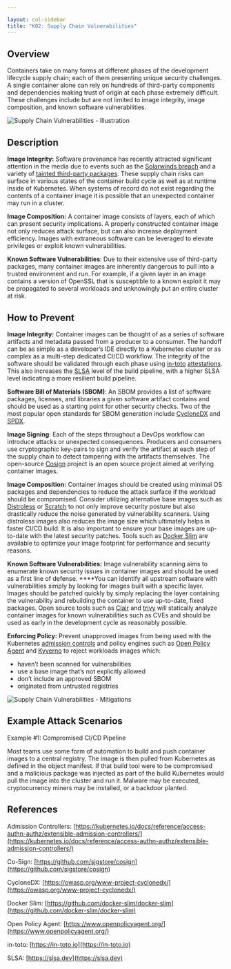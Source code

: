 ```yaml
---

layout: col-sidebar
title: "K02: Supply Chain Vulnerabilities"
---
```


## Overview

Containers take on many forms at different phases of the development lifecycle
supply chain; each of them presenting unique security challenges. A single
container alone can rely on hundreds of third-party components and dependencies
making trust of origin at each phase extremely difficult. These challenges
include but are not limited to image integrity, image composition, and known
software vulnerabilities.

![Supply Chain Vulnerabilities -
Illustration](../../../assets/images/K02-2022.gif)

## Description

**Image Integrity:** Software provenance has recently attracted significant
attention in the media due to events such as the [Solarwinds
breach](https://www.businessinsider.com/solarwinds-hack-explained-government-agencies-cyber-security-2020-12)
and a variety of [tainted third-party
packages](https://therecord.media/malware-found-in-npm-package-with-millions-of-weekly-downloads/).
These supply chain risks can surface in various states of the container build
cycle as well as at runtime inside of Kubernetes. When systems of record do not
exist regarding the contents of a container image it is possible that an
unexpected container may run in a cluster.

**Image Composition:** A container image consists of layers, each of which can
present security implications. A properly constructed container image not only
reduces attack surface, but can also increase deployment efficiency. Images with
extraneous software can be leveraged to elevate privileges or exploit known
vulnerabilities.

**Known Software Vulnerabilities**: Due to their extensive use of third-party
packages, many container images are inherently dangerous to pull into a trusted
environment and run. For example, if a given layer in an image contains a
version of OpenSSL that is susceptible to a known exploit it may be propagated
to several workloads and unknowingly put an entire cluster at risk.

## How to Prevent

**Image Integrity:** Container images can be thought of as a series of software
artifacts and metadata passed from a producer to a consumer. The handoff can be
as simple as a developer’s IDE directly to a Kubernetes cluster or as complex as
a multi-step dedicated CI/CD workflow. The integrity of the software should be
validated through each phase using [in-toto](https://in-toto.io/)
[attestations](https://github.com/in-toto/attestation). This also increases the
[SLSA](https://slsa.dev) level of the build pipeline, with a higher SLSA level
indicating a more resilient build pipeline.

**Software Bill of Materials (SBOM)**: An SBOM provides a list of software
packages, licenses, and libraries a given software artifact contains and should
be used as a starting point for other security checks. Two of the most popular
open standards for SBOM generation include [CycloneDX](https://cyclonedx.org/)
and [SPDX](https://spdx.dev/).

**Image Signing**: Each of the steps throughout a DevOps workflow can introduce
attacks or unexpected consequences. Producers and consumers use cryptographic
key-pairs to sign and verify the artifact at each step of the supply chain to
detect tampering with the artifacts themselves. The open-source
[Cosign](https://github.com/sigstore/cosign) project is an open source project
aimed at verifying container images.

**Image Composition:** Container images should be created using minimal OS
packages and dependencies to reduce the attack surface if the workload should be
compromised. Consider utilizing alternative base images such as
[Distroless](https://github.com/GoogleContainerTools/distroless) or
[Scratch](https://hub.docker.com/_/scratch) to not only improve security posture
but also drastically reduce the noise generated by vulnerability scanners. Using
distroless images also reduces the image size which ultimately helps in faster
CI/CD build.  It is also important to ensure your base images are up-to-date
with the latest security patches. Tools such as [Docker
Slim](https://github.com/docker-slim/docker-slim) are available to optimize your
image footprint for performance and security reasons.

**Known Software Vulnerabilities:** Image vulnerability scanning aims to
enumerate known security issues in container images and should be used as a
first line of defense. ****You can identify all upstream software with
vulnerabilities simply by looking for images built with a specific layer. Images
should be patched quickly by simply replacing the layer containing the
vulnerability and rebuilding the container to use up-to-date, fixed packages.
Open source tools such as [Clair](https://github.com/coreos/clair) and
[trivy](https://github.com/aquasecurity/trivy) will statically analyze container
images for known vulnerabilities such as CVEs and should be used as early in the
development cycle as reasonably possible.

**Enforcing Policy:** Prevent unapproved images from being used with the
Kubernetes [admission
controls](https://kubernetes.io/docs/reference/access-authn-authz/extensible-admission-controllers/)
and policy engines such as [Open Policy Agent](https://www.openpolicyagent.org/)
and [Kyverno](https://kyverno.io) to reject workloads images which:

- haven’t been scanned for vulnerabilities
- use a base image that’s not explicitly allowed
- don’t include an approved SBOM
- originated from untrusted registries

![Supply Chain Vulnerabilities -
Mitigations](../../../assets/images/K02-2022-mitigation.gif)

## Example Attack Scenarios

Example #1: Compromised CI/CD Pipeline

Most teams use some form of automation to build and push container images to a
central registry. The image is then pulled from Kubernetes as defined in the
object manifest. If that build tool were to be compromised and a malicious
package was injected as part of the build Kubernetes would pull the image into
the cluster and run it. Malware may be executed, cryptocurrency miners may be
installed, or a backdoor planted.

## References

Admission Controllers:
[https://kubernetes.io/docs/reference/access-authn-authz/extensible-admission-controllers/](https://kubernetes.io/docs/reference/access-authn-authz/extensible-admission-controllers/)

Co-Sign:
[https://github.com/sigstore/cosign](https://github.com/sigstore/cosign)

CycloneDX:
[https://owasp.org/www-project-cyclonedx/](https://owasp.org/www-project-cyclonedx/)

Docker Slim:
[https://github.com/docker-slim/docker-slim](https://github.com/docker-slim/docker-slim)

Open Policy Agent:
[https://www.openpolicyagent.org/](https://www.openpolicyagent.org/)

in-toto: [https://in-toto.io](https://in-toto.io)

SLSA: [https://slsa.dev](https://slsa.dev)
